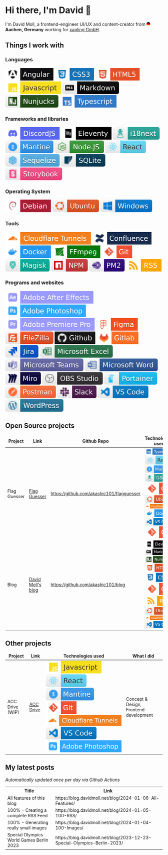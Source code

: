 # Hi there, I'm David 👋

I'm David Moll, a frontend-engineer UI/UX and content-creator from <img src="./graphics/germany.png" alt="flag of Germany" width="12"/> **Aachen, Germany** working for [xapling GmbH](https://xapling.de).

## Things I work with

### Languages

![Angular](graphics/angular.svg) ![CSS3](graphics/css3.svg) ![HTML5](graphics/html5.svg) ![Javascript](graphics/javascript.svg) ![Markdown](graphics/markdown.svg) ![Nunjucks](graphics/nunjucks.svg) ![typescript](graphics/typescript.svg)

### Frameworks and libraries

![DiscordJS](graphics/discordjs.svg) ![Eleventy](graphics/eleventy.svg) ![i18next](graphics/i18next.svg) ![Mantine](graphics/mantine.svg) ![NodeJS](graphics/nodejs.svg) ![React](graphics/react.svg) ![Sequelize](graphics/sequelize.svg) ![sqlite](graphics/sqlite.svg) ![Storybook](graphics/storybook.svg)

### Operating System

![Debian](graphics/debian.svg) ![Ubuntu](graphics/ubuntu.svg) ![Windows](graphics/windows.svg)

### Tools

![Cloudflare Tunnels](graphics/cloudflaretunnels.svg) ![Confluence](graphics/confluence.svg) ![Docker](graphics/docker.svg) ![FFmpeg](graphics/ffmpeg.svg) ![git](graphics/git.svg) ![Magisk](graphics/magisk.svg) ![NPM](graphics/npm.svg) ![pm2](graphics/pm2.svg) ![RSS](graphics/rss.svg)

### Programs and websites

![Adobe After Effects](graphics/adobeaftereffects.svg) ![Adobe Photoshop](graphics/adobephotoshop.svg) ![Adobe Premiere Pro](graphics/adobepremierepro.svg) ![Figma](graphics/figma.svg) ![Filezilla](graphics/filezilla.svg) ![github](graphics/github.svg) ![gitlab](graphics/gitlab.svg) ![Jira](graphics/jira.svg) ![Excel](graphics/microsoftexcel.svg) ![Teams](graphics/microsoftteams.svg) ![Word](graphics/microsoftword.svg) ![Miro](graphics/miro.svg) ![OBS](graphics/obsstudio.svg) ![Portainer](graphics/portainer.svg) ![Postman](graphics/postman.svg) ![Slack](graphics/slack.svg) ![VS Code](graphics/vscode.svg) ![Wordpress](graphics/wordpress.svg)

## Open Source projects
<table>
    <thead align="center">
    <tr>
        <td><b>Project</b></td>
        <td><b>Link</b></td>
        <td><b>Github Repo</b></td>
        <td><b>Technologies used</b></td>
    </tr>
    </thead>
    <tbody>
        <tr>
            <td>Flag Guesser</td>
            <td><a href="https://flags.davidmoll.net">Flag Guesser</a></td>
            <td><a href="https://github.com/akashic101/flagguesser">https://github.com/akashic101/flagguesser</a></td>
            <td><img src="graphics/typescript.svg"> <img src="graphics/react.svg"> <img src="graphics/mantine.svg"> <img src="graphics/i18next.svg"> <img src="graphics/git.svg"> <img src="graphics/ubuntu.svg"> <img src="graphics/cloudflaretunnels.svg"> <img src="graphics/docker.svg"> <img src="graphics/vscode.svg"> <img src="graphics/git.svg"> </td>
        </tr>
        <tr>
            <td>Blog</td>
            <td><a href="https://blog.davidmoll.net">David Moll's blog</a></td>
            <td><a href="https://github.com/akashic101/blog">https://github.com/akashic101/blog</a></td>
            <td><img src="graphics/eleventy.svg"> <img src="graphics/markdown.svg"> <img src="graphics/nunjucks.svg"> <img src="graphics/html5.svg"> <img src="graphics/css3.svg"> <img src="graphics/git.svg"> <img src="graphics/rss.svg"> <img src="graphics/ubuntu.svg"> <img src="graphics/cloudflaretunnels.svg"> <img src="graphics/vscode.svg"></td>
        </tr>
    </tbody>
</table>

## Other projects
<table>
    <thead align="center">
    <tr>
        <td><b>Project</b></td>
        <td><b>Link</b></td>
        <td><b>Technologies used</b></td>
        <td><b>What I did</b></td>
    </tr>
    </thead>
    <tbody>
        <tr>
            <td>ACC Drive (WIP)</td>
            <td><a href="https://www2.accdrive.de/">ACC Drive</a></td>
            <td><img src="graphics/javascript.svg"> <img src="graphics/react.svg"> <img src="graphics/mantine.svg"> <img src="graphics/git.svg"> <img src="graphics/cloudflaretunnels.svg"> <img src="graphics/vscode.svg"> <img src="graphics/adobephotoshop.svg"> </td>
            <td>Concept & Design, Frontend-development</td>
        </tr>
    </tbody>
</table>

## My latest posts
*Automatically updated once per day via Github Actions*

<table>
  <tr><th>Title</th><th>Link</th></tr>
  <!-- BLOG-POST-LIST:START --><tr><td>All features of this blog</td><td>https://blog.davidmoll.net/blog/2024-01-06-All-Features/</td></tr><tr><td>100% - Creating a complete RSS Feed</td><td>https://blog.davidmoll.net/blog/2024-01-05-100-RSS/</td></tr><tr><td>100% - Generating really small images</td><td>https://blog.davidmoll.net/blog/2024-01-04-100-Images/</td></tr><tr><td>Special Olympics World Games Berlin 2023</td><td>https://blog.davidmoll.net/blog/2023-12-23-Special-Olympics-Berlin-2023/</td></tr><!-- BLOG-POST-LIST:END -->
</table>
</ul>
